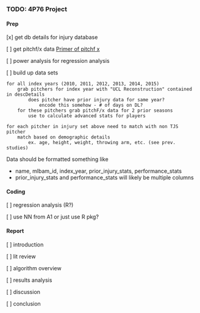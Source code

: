 ### TODO: 4P76 Project

#### Prep

[x] get db details for injury database

[ ] get pitchf/x data
[Primer of pitchf x](https://fastballs.wordpress.com/2010/04/18/a-pitchfx-primer/)

[ ] power analysis for regression analysis

[ ] build up data sets

    for all index years (2010, 2011, 2012, 2013, 2014, 2015)
	    grab pitchers for index year with "UCL Reconstruction" contained in descDetails
	    	does pitcher have prior injury data for same year?
	    		encode this somehow - # of days on DL?
	    for these pitchers grab pitchF/x data for 2 prior seasons
	    	use to calculate advanced stats for players

	for each pitcher in injury set above need to match with non TJS pitcher
		match based on demographic details
			ex. age, height, weight, throwing arm, etc. (see prev. studies)

Data should be formatted something like

* name, mlbam_id, index_year, prior_injury_stats, performance_stats
* prior_injury_stats and performance_stats will likely be multiple columns

#### Coding

[ ] regression analysis (R?)

[ ] use NN from A1 or just use R pkg?

#### Report

[ ] introduction

[ ] lit review

[ ] algorithm overview

[ ] results analysis

[ ] discussion

[ ] conclusion
